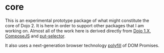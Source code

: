 # core #

This is an experimental prototype package of what might constitute the core of Dojo 2.  It is here in order to support
other packages that I am working on.  Almost all of the work here is derived directly from [Dojo 1.X][dojo],
[ComposeJS][compose] and [put-selector][].

It also uses a next-generation browser technology [polyfill][promises] of DOM Promises.

[dojo]: https://github.com/dojo/dojo
[compose]: https://github.com/kriszyp/compose
[put-selector]: https://github.com/kriszyp/put-selector
[promises]: https://github.com/slightlyoff/Promises
